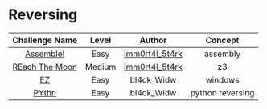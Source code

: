 # Reversing

| Challenge Name           |  Level    | Author                                        		   | Concept                             |
| :---:                    |  :---:    | :---:                                         		   |  :---:                              | 
| [Assemble!](assemble.md) | Easy      | [imm0rt4l_5t4rk](https://twitter.com/SimranKathpalia) | assembly                            |
| [REach The Moon](reach_the_moon.md)| Medium      | [imm0rt4l_5t4rk](https://twitter.com/SimranKathpalia) | z3                        |
| [EZ](EZ.md)              | Easy      | bl4ck_Widw                                            | windows                             |
| [PYthn](PYthn.md)        | Easy      | bl4ck_Widw                                            | python reversing                    |
